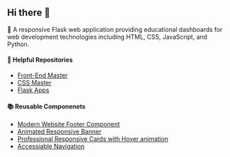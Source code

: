 ## Hi there 👋
 🔭 A responsive Flask web application providing educational dashboards for web development technologies including HTML, CSS, JavaScript, and Python.



#### 🚀 Helpful Repositories
- [Front-End Master](https://github.com/laneyreed/Frontend-Master)
- [CSS Master](https://github.com/laneyreed/CSS-Master)
- [Flask Apps](https://github.com/laneyreed/Flask-Apps)



#### 📚 Reusable Componenets
- [Modern Website Footer Component](https://github.com/laneyreed/Frontend-Master/tree/main/footers)
- [Animated Responsive Banner](https://github.com/laneyreed/CSS-Master/blob/main/animations/keyframe-banner/README.md)
- [Professional Responsive Cards with Hover animation](https://github.com/laneyreed/Frontend-Master/tree/main/responsive-cards)
- [Accessiable Navigation](https://github.com/laneyreed/Frontend-Master/tree/main/navigation/accessiable-nav)




<!--
**laneyreed/laneyreed** is a ✨ _special_ ✨ repository because its `README.md` (this file) appears on your GitHub profile.

Here are some ideas to get you started:

- 🔭 I’m currently working on ...
- 🌱 I’m currently learning ...
- 👯 I’m looking to collaborate on ...
- 🤔 I’m looking for help with ...
- 💬 Ask me about ...
- 📫 How to reach me: ...
- 😄 Pronouns: ...
- ⚡ Fun fact: ...
-->
